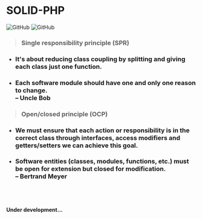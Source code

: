 # SOLID-PHP
![GitHub](https://img.shields.io/badge/php-blue?style=for-the-badge&logo=php&logoColor=white)
![GitHub](https://img.shields.io/badge/solid-gray?style=for-the-badge&logo=solid&logoColor=white)

> ### Single responsibility principle (SPR)
- ###   <p>It's about reducing class coupling by splitting and giving each class just one function.</p>
- ###  <p>Each software module should have one and only one reason to change.<br>– Uncle Bob </p>
 
> ### Open/closed principle (OCP)
- ### <p>We must ensure that each action or responsibility is in the correct class through interfaces, access modifiers and getters/setters we can achieve this goal.</p>
- ### <p>Software entities (classes, modules, functions, etc.) must be open for extension but closed for modification.<br>– Bertrand Meyer</p>
<br><br>
#### Under development...
